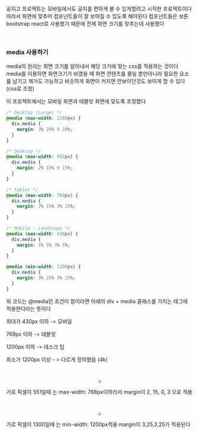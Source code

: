 공지고 프로젝트는 모바일에서도 공지를 편하게 볼 수 있게할려고 시작한 프로젝트이다 따라서 화면에 맞추어 컴포넌트들이 잘 보여질 수 있도록 해야된다 컴포넌트들은 보톤 bootstrap react로 사용했기 때문에 전체 화면 크기를 맞추는데 사용했다

&nbsp;

### media 사용하기

media의 원리는 화면 크기를 알아내서 해당 크기에 맞는 css를 적용하는 것이다 media를 이용하면 화면크기가 바꼈을 때 화면 컨텐츠를 줄일 뿐만아니라 필요한 요소를 남기고 제거도 가능하고 비슷하게 화면이 커지면 안보이던것도 보이게 할 수 있다(css로 조정)

이 프로젝트에서는 모바일 화면과 태블릿 화면에 맞도록 조정했다

``` css
/* Desktop (Large) */
@media (max-width: 1200px) {
  div.media { 
    margin: 3% 20% 0 20%;
  }
}

/* Desktop */
@media (max-width: 992px) {
  div.media { 
    margin: 2% 15% 0 15%;
  }
}

/* Tablet */
@media (max-width: 768px) {
  div.media { 
    margin: 2% 15% 3% 15%;
  }
}

/* Mobile - Landscape */
@media (max-width: 430px) {
  div.media { 
    margin: 1% 5% 3% 5%;
  }
}

@media (min-width: 1200px) {
  div.media { 
    margin: 3% 25% 3% 25%;
  }
}
```

위 코드는 @media안 조건이 참이라면 아래의 div + media 클래스를 가지는 태그에 적용한다라는 뜻이다

최대가 430px 이하 -> 모바일

769px 이하 -> 태블릿

1200px 이하 -> 데스크 탑

최소가 1200px 이상 - > 다르게 정의했음 (4k)

&nbsp;

<center>
<img src="https://user-images.githubusercontent.com/80758613/222663548-161ef104-9aee-402d-81a3-987e58b284ed.png" style="zoom:50%;">
</center>

가로 픽셀이 551일때 는 max-width: 768px이하라서 margin이 2, 15, 0, 3 으로 적용

&nbsp;

<center>
<img src="https://user-images.githubusercontent.com/80758613/222664014-66d3a5b2-aa6a-4144-8dc3-f7086072ea3c.png" style="zoom:50%;">
</center> 

가로 픽셀이 1300일때 는 min-width: 1200px적용 margin이 3,25,3,25가 적용된다